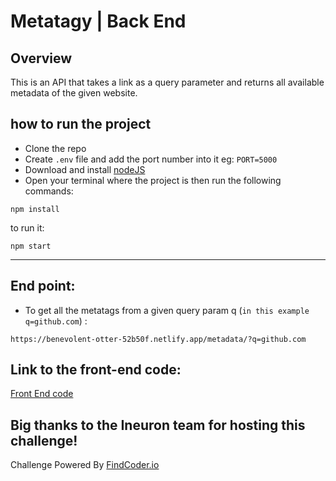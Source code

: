# Metatagy | Back End

## Overview
This is an API that takes a link as a query parameter and returns all available metadata of the given website.

## how to run the project

- Clone the repo
- Create `.env` file and add the port number into it eg: `PORT=5000`
- Download and install [nodeJS](https://nodejs.org/en/download/)
- Open your terminal where the project is then run the following commands:

```
npm install
```

to run it:

```
npm start
```

---

## End point:

- To get all the metatags from a given query param q (`in this example q=github.com`) :

```
https://benevolent-otter-52b50f.netlify.app/metadata/?q=github.com
```

## Link to the front-end code:
[Front End code](https://github.com/issa-hassane/metatagy_frontend)


## Big thanks to the Ineuron team for hosting this challenge!

Challenge Powered By [FindCoder.io](https://www.findcoder.io/)
